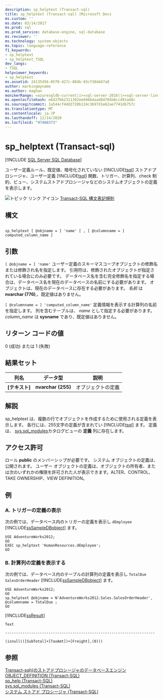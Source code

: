 ```yaml
---
description: sp_helptext (Transact-sql)
title: sp_helptext (Transact-sql) |Microsoft Docs
ms.custom: ''
ms.date: 03/14/2017
ms.prod: sql
ms.prod_service: database-engine, sql-database
ms.reviewer: ''
ms.technology: system-objects
ms.topic: language-reference
f1_keywords:
- sp_helptext
- sp_helptext_TSQL
dev_langs:
- TSQL
helpviewer_keywords:
- sp_helptext
ms.assetid: 24135456-05f0-427c-884b-93cf38dd47a8
author: markingmyname
ms.author: maghan
monikerRange: =azuresqldb-current||>=sql-server-2016||>=sql-server-linux-2017||=azuresqldb-mi-current
ms.openlocfilehash: e6d2fbb2311392ee046b4aad84705b8ccd91a48c
ms.sourcegitcommit: 1a544cf4dd2720b124c3697d1e62ae7741db757c
ms.translationtype: MT
ms.contentlocale: ja-JP
ms.lasthandoff: 12/14/2020
ms.locfileid: "97468373"
---
```

# <a name="sp_helptext-transact-sql"></a>sp_helptext (Transact-sql)
[!INCLUDE [SQL Server SQL Database](../../includes/applies-to-version/sql-asdb.md)]

  ユーザー定義ルール、既定値、暗号化されていない [!INCLUDE[tsql](../../includes/tsql-md.md)] ストアドプロシージャ、ユーザー定義 [!INCLUDE[tsql](../../includes/tsql-md.md)] 関数、トリガー、計算列、check 制約、ビュー、システムストアドプロシージャなどのシステムオブジェクトの定義を表示します。  
  
 ![トピック リンク アイコン](../../database-engine/configure-windows/media/topic-link.gif "トピック リンク アイコン") [Transact-SQL 構文表記規則](../../t-sql/language-elements/transact-sql-syntax-conventions-transact-sql.md)  
  
## <a name="syntax"></a>構文  
  
```  
  
sp_helptext [ @objname = ] 'name' [ , [ @columnname = ] computed_column_name ]  
```  
  
## <a name="arguments"></a>引数  
`[ @objname = ] 'name'` ユーザー定義のスキーマスコープオブジェクトの修飾名または修飾され名を指定します。 引用符は、修飾されたオブジェクトが指定されている場合にのみ必要です。 データベース名を含む完全修飾名を指定する場合は、データベース名を現在のデータベースの名前にする必要があります。 オブジェクトは、現在のデータベースに存在する必要があります。 *名前* は **nvarchar (776)**,、既定値はありません。  
  
`[ @columnname = ] 'computed_column_name'` 定義情報を表示する計算列の名前を指定します。 列を含むテーブルは、 *name* として指定する必要があります。 *column_name* は **sysname** であり、既定値はありません。  
  
## <a name="return-code-values"></a>リターン コードの値  
 0 (成功) または 1 (失敗)  
  
## <a name="result-sets"></a>結果セット  
  
|列名|データ型|説明|  
|-----------------|---------------|-----------------|  
|**[テキスト]**|**nvarchar (255)**|オブジェクトの定義|  
  
## <a name="remarks"></a>解説  
 sp_helptext は、複数の行でオブジェクトを作成するために使用される定義を表示します。 各行には、255文字の定義が含まれてい [!INCLUDE[tsql](../../includes/tsql-md.md)] ます。 定義は、 [sys.sql_modules](../../relational-databases/system-catalog-views/sys-sql-modules-transact-sql.md)カタログビューの **定義** 列に存在します。  
  
## <a name="permissions"></a>アクセス許可  
 ロール **public** のメンバーシップが必要です。 システム オブジェクトの定義は、公開されます。 ユーザー オブジェクトの定義は、オブジェクトの所有者、または次のいずれかの権限を許可された人が表示できます。ALTER、CONTROL、TAKE OWNERSHIP、VIEW DEFINITION。  
  
## <a name="examples"></a>例  
  
### <a name="a-displaying-the-definition-of-a-trigger"></a>A. トリガーの定義の表示  
 次の例では、データベース内のトリガーの定義を表示し `dEmployee` [!INCLUDE[ssSampleDBobject](../../includes/sssampledbobject-md.md)] ます。  
  
```  
USE AdventureWorks2012;  
GO  
EXEC sp_helptext 'HumanResources.dEmployee';  
GO  
```  
  
### <a name="b-displaying-the-definition-of-a-computed-column"></a>B. 計算列の定義を表示する  
 次の例では、データベース内のテーブルの計算列の定義を表示し `TotalDue` `SalesOrderHeader` [!INCLUDE[ssSampleDBobject](../../includes/sssampledbobject-md.md)] ます。  
  
```  
USE AdventureWorks2012;  
GO  
sp_helptext @objname = N'AdventureWorks2012.Sales.SalesOrderHeader', @columnname = TotalDue ;  
GO  
```  
  
 [!INCLUDE[ssResult](../../includes/ssresult-md.md)]  
  
 `Text`  
  
 `---------------------------------------------------------------------`  
  
 `(isnull(([SubTotal]+[TaxAmt])+[Freight],(0)))`  
  
## <a name="see-also"></a>参照  
 [Transact-sql&#41;&#40;のストアドプロシージャのデータベースエンジン ](../../relational-databases/system-stored-procedures/database-engine-stored-procedures-transact-sql.md)   
 [OBJECT_DEFINITION &#40;Transact-SQL&#41;](../../t-sql/functions/object-definition-transact-sql.md)   
 [sp_help &#40;Transact-SQL&#41;](../../relational-databases/system-stored-procedures/sp-help-transact-sql.md)   
 [sys.sql_modules &#40;Transact-SQL&#41;](../../relational-databases/system-catalog-views/sys-sql-modules-transact-sql.md)   
 [システム ストアド プロシージャ &#40;Transact-SQL&#41;](../../relational-databases/system-stored-procedures/system-stored-procedures-transact-sql.md)  
  
  
